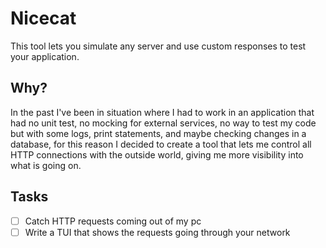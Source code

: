 # Nicecat

This tool lets you simulate any server and use custom responses to test your application.

## Why?
In the past I've been in situation where I had to work in an application that had no unit test, no mocking for external services, no way to test my code but with some logs, print statements, and maybe checking changes in a database, for this reason I decided to create a tool that lets me control all HTTP connections with the outside world, giving me more visibility into what is going on.

## Tasks
- [ ] Catch HTTP requests coming out of my pc
- [ ] Write a TUI that shows the requests going through your network
